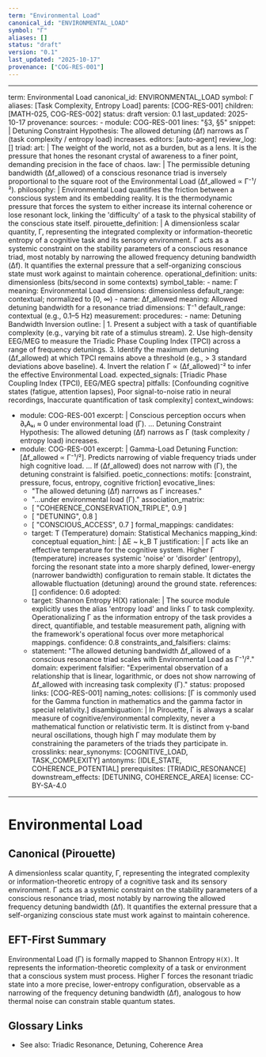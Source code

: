 ```yaml
---
term: "Environmental Load"
canonical_id: "ENVIRONMENTAL_LOAD"
symbol: "Γ"
aliases: []
status: "draft"
version: "0.1"
last_updated: "2025-10-17"
provenance: ["COG-RES-001"]
---
```


---
term: Environmental Load
canonical_id: ENVIRONMENTAL_LOAD
symbol: Γ
aliases: [Task Complexity, Entropy Load]
parents: [COG-RES-001]
children: [MATH-025, COG-RES-002]
status: draft
version: 0.1
last_updated: 2025-10-17
provenance:
  sources:
    - module: COG-RES-001
      lines: "§3, §5"
      snippet: |
        Detuning Constraint Hypothesis: The allowed detuning (Δf) narrows as Γ (task complexity / entropy load) increases.
  editors: [auto-agent]
  review_log: []
triad:
  art: |
    The weight of the world, not as a burden, but as a lens. It is the pressure that hones the resonant crystal of awareness to a finer point, demanding precision in the face of chaos.
  law: |
    The permissible detuning bandwidth (Δf_allowed) of a conscious resonance triad is inversely proportional to the square root of the Environmental Load (Δf_allowed ∝ Γ⁻¹/²).
  philosophy: |
    Environmental Load quantifies the friction between a conscious system and its embedding reality. It is the thermodynamic pressure that forces the system to either increase its internal coherence or lose resonant lock, linking the 'difficulty' of a task to the physical stability of the conscious state itself.
pirouette_definition: |
  A dimensionless scalar quantity, Γ, representing the integrated complexity or information-theoretic entropy of a cognitive task and its sensory environment. Γ acts as a systemic constraint on the stability parameters of a conscious resonance triad, most notably by narrowing the allowed frequency detuning bandwidth (Δf). It quantifies the external pressure that a self-organizing conscious state must work against to maintain coherence.
operational_definition:
  units: dimensionless (bits/second in some contexts)
  symbol_table:
    - name: Γ
      meaning: Environmental Load
      dimensions: dimensionless
      default_range: contextual; normalized to [0, ∞)
    - name: Δf_allowed
      meaning: Allowed detuning bandwidth for a resonance triad
      dimensions: T⁻¹
      default_range: contextual (e.g., 0.1–5 Hz)
  measurement:
    procedures:
      - name: Detuning Bandwidth Inversion
        outline: |
          1. Present a subject with a task of quantifiable complexity (e.g., varying bit rate of a stimulus stream).
          2. Use high-density EEG/MEG to measure the Triadic Phase Coupling Index (TPCI) across a range of frequency detunings.
          3. Identify the maximum detuning (Δf_allowed) at which TPCI remains above a threshold (e.g., > 3 standard deviations above baseline).
          4. Invert the relation Γ ∝ (Δf_allowed)⁻² to infer the effective Environmental Load.
        expected_signals: [Triadic Phase Coupling Index (TPCI), EEG/MEG spectra]
        pitfalls: [Confounding cognitive states (fatigue, attention lapses), Poor signal-to-noise ratio in neural recordings, Inaccurate quantification of task complexity]
context_windows:
  - module: COG-RES-001
    excerpt: |
      Conscious perception occurs when ∂ₜAₖᵢ ≈ 0 under environmental load (Γ).
      ...
      Detuning Constraint Hypothesis: The allowed detuning (Δf) narrows as Γ (task complexity / entropy load) increases.
  - module: COG-RES-001
    excerpt: |
      Gamma-Load Detuning Function: [Δf_allowed ∝ Γ⁻¹/²]. Predicts narrowing of viable frequency triads under high cognitive load.
      ...
      If (Δf_allowed) does not narrow with (Γ), the detuning constraint is falsified.
poetic_connections:
  motifs: [constraint, pressure, focus, entropy, cognitive friction]
  evocative_lines:
    - "The allowed detuning (Δf) narrows as Γ increases."
    - "...under environmental load (Γ)."
  association_matrix:
    - [ "COHERENCE_CONSERVATION_TRIPLE", 0.9 ]
    - [ "DETUNING", 0.8 ]
    - [ "CONSCIOUS_ACCESS", 0.7 ]
formal_mappings:
  candidates:
    - target: T (Temperature)
      domain: Statistical Mechanics
      mapping_kind: conceptual
      equation_hint: |
        ΔE ~ k_B T
      justification: |
        Γ acts like an effective temperature for the cognitive system. Higher Γ (temperature) increases systemic 'noise' or 'disorder' (entropy), forcing the resonant state into a more sharply defined, lower-energy (narrower bandwidth) configuration to remain stable. It dictates the allowable fluctuation (detuning) around the ground state.
      references: []
      confidence: 0.6
  adopted:
    - target: Shannon Entropy H(X)
      rationale: |
        The source module explicitly uses the alias 'entropy load' and links Γ to task complexity. Operationalizing Γ as the information entropy of the task provides a direct, quantifiable, and testable measurement path, aligning with the framework's operational focus over more metaphorical mappings.
      confidence: 0.8
constraints_and_falsifiers:
  claims:
    - statement: "The allowed detuning bandwidth Δf_allowed of a conscious resonance triad scales with Environmental Load as Γ⁻¹/²."
      domain: experiment
      falsifier: "Experimental observation of a relationship that is linear, logarithmic, or does not show narrowing of Δf_allowed with increasing task complexity (Γ)."
      status: proposed
      links: [COG-RES-001]
naming_notes:
  collisions: [Γ is commonly used for the Gamma function in mathematics and the gamma factor in special relativity.]
  disambiguation: |
    In Pirouette, Γ is always a scalar measure of cognitive/environmental complexity, never a mathematical function or relativistic term. It is distinct from γ-band neural oscillations, though high Γ may modulate them by constraining the parameters of the triads they participate in.
crosslinks:
  near_synonyms: [COGNITIVE_LOAD, TASK_COMPLEXITY]
  antonyms: [IDLE_STATE, COHERENCE_POTENTIAL]
  prerequisites: [TRIADIC_RESONANCE]
  downstream_effects: [DETUNING, COHERENCE_AREA]
license: CC-BY-SA-4.0
---

# Environmental Load

## Canonical (Pirouette)
A dimensionless scalar quantity, Γ, representing the integrated complexity or information-theoretic entropy of a cognitive task and its sensory environment. Γ acts as a systemic constraint on the stability parameters of a conscious resonance triad, most notably by narrowing the allowed frequency detuning bandwidth (Δf). It quantifies the external pressure that a self-organizing conscious state must work against to maintain coherence.

## EFT-First Summary
Environmental Load (Γ) is formally mapped to Shannon Entropy `H(X)`. It represents the information-theoretic complexity of a task or environment that a conscious system must process. Higher Γ forces the resonant triadic state into a more precise, lower-entropy configuration, observable as a narrowing of the frequency detuning bandwidth (Δf), analogous to how thermal noise can constrain stable quantum states.

## Glossary Links
- See also: Triadic Resonance, Detuning, Coherence Area